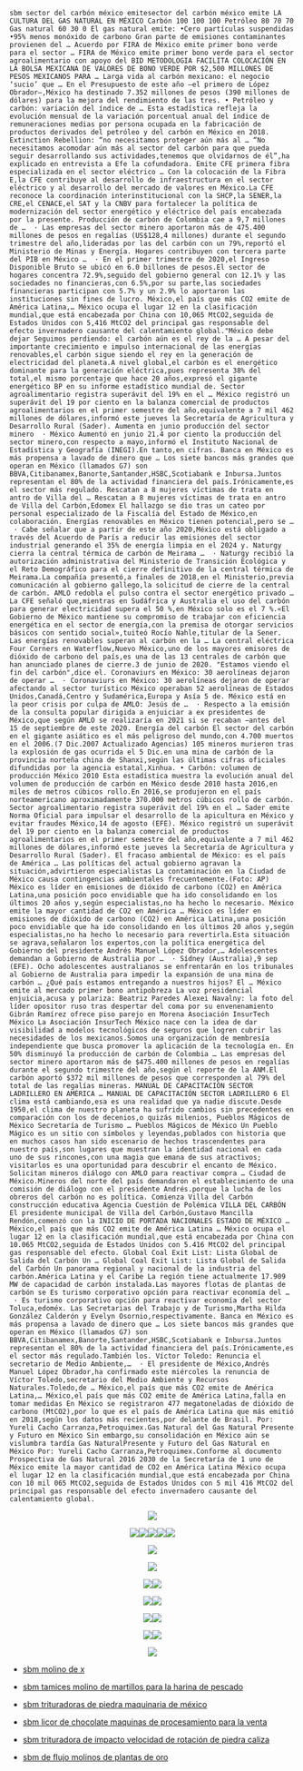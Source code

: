 
```
sbm sector del carbón méxico emitesector del carbón méxico emite LA CULTURA DEL GAS NATURAL EN MÉXICO Carbón 100 100 100 Petróleo 80 70 70 Gas natural 60 30 0 El gas natural emite: •Cero partículas suspendidas •95% menos monóxido de carbono Gran parte de emisiones contaminantes provienen del … Acuerdo por FIRA de México emite primer bono verde para el sector … FIRA de México emite primer bono verde para el sector agroalimentario con apoyo del BID METODOLOGIA FACILITA COLOCACIÓN EN LA BOLSA MEXICANA DE VALORES DE BONO VERDE POR $2,500 MILLONES DE PESOS MEXICANOS PARA … Larga vida al carbón mexicano: el negocio ‘sucio’ que … En el Presupuesto de este año —el primero de López Obrador—,México ha destinado 7.352 millones de pesos (390 millones de dólares) para la mejora del rendimiento de las tres. • Petróleo y carbón: variación del índice de … Esta estadística refleja la evolución mensual de la variación porcentual anual del índice de remuneraciones medias por persona ocupada en la fabricación de productos derivados del petróleo y del carbón en México en 2018. Extinction Rebellion: “no necesitamos proteger aún más al … “No necesitamos acomodar aún más al sector del carbón para que pueda seguir desarrollando sus actividades,tenemos que olvidarnos de él”,ha explicado en entrevista a Efe la cofundadora. Emite CFE primera fibra especializada en el sector eléctrico … Con la colocación de la Fibra E,la CFE contribuye al desarrollo de infraestructura en el sector eléctrico y al desarrollo del mercado de valores en México.La CFE reconoce la coordinación interinstitucional con la SHCP,la SENER,la CRE,el CENACE,el SAT y la CNBV para fortalecer la política de modernización del sector energético y eléctrico del país encabezada por la presente. Producción de carbón de Colombia cae a 9,7 millones de …  · Las empresas del sector minero aportaron más de 475.400 millones de pesos en regalías (US$128,4 millones) durante el segundo trimestre del año,lideradas por las del carbón con un 79%,reportó el Ministerio de Minas y Energía. Hogares contribuyen con tercera parte del PIB en México …  · En el primer trimestre de 2020,el Ingreso Disponible Bruto se ubicó en 6.0 billones de pesos.El sector de hogares concentra 72.9%,seguido del gobierno general con 12.1% y las sociedades no financieras,con 6.5%,por su parte,las sociedades financieras participan con 5.7% y un 2.9% lo aportaron las instituciones sin fines de lucro. México,el país que más CO2 emite de América Latina,… México ocupa el lugar 12 en la clasificación mundial,que está encabezada por China con 10,065 MtCO2,seguida de Estados Unidos con 5,416 MtCO2 del principal gas responsable del efecto invernadero causante del calentamiento global."México debe dejar Seguimos perdiendo: el carbón aún es el rey de la … A pesar del importante crecimiento e impulso internacional de las energías renovables,el carbón sigue siendo el rey en la generación de electricidad del planeta.A nivel global,el carbón es el energético dominante para la generación eléctrica,pues representa 38% del total,el mismo porcentaje que hace 20 años,expresó el gigante energético BP en su informe estadístico mundial de. Sector agroalimentario registra superávit del 19% en el … México registró un superávit del 19 por ciento en la balanza comercial de productos agroalimentarios en el primer semestre del año,equivalente a 7 mil 462 millones de dólares,informó este jueves la Secretaría de Agricultura y Desarrollo Rural (Sader). Aumenta en junio producción del sector minero  · México Aumentó en junio 21.4 por ciento la producción del sector minero,con respecto a mayo,informó el Instituto Nacional de Estadística y Geografía (INEGI).En tanto,en cifras. Banca en México es más propensa a lavado de dinero que … Los siete bancos más grandes que operan en México (llamados G7) son BBVA,Citibanamex,Banorte,Santander,HSBC,Scotiabank e Inbursa.Juntos representan el 80% de la actividad financiera del país.Irónicamente,es el sector más regulado. Rescatan a 8 mujeres víctimas de trata en antro de Villa del … Rescatan a 8 mujeres víctimas de trata en antro de Villa del Carbón,Edomex El hallazgo se dio tras un cateo por personal especializado de la Fiscalía del Estado de México,en colaboración. Energías renovables en México tienen potencial,pero se …  · Cabe señalar que a partir de este año 2020,México está obligado a través del Acuerdo de París a reducir las emisiones del sector industrial generando el 35% de energía limpia en el 2024 y. Naturgy cierra la central térmica de carbón de Meirama …  · Naturgy recibió la autorización administrativa del Ministerio de Transición Ecológica y el Reto Demográfico para el cierre definitivo de la central térmica de Meirama.La compañía presentó,a finales de 2018,en el Ministerio,previa comunicación al gobierno gallego,la solicitud de cierre de la central de carbón. AMLO redobla el pulso contra el sector energético privado … La CFE señaló que,mientras en Sudáfrica y Australia el uso del carbón para generar electricidad supera el 50 %,en México solo es el 7 %.«El Gobierno de México mantiene su compromiso de trabajar con eficiencia energética en el sector de energía,con la premisa de otorgar servicios básicos con sentido social»,tuiteó Rocío Nahle,titular de la Sener. Las energías renovables superan al carbón en la … La central eléctrica Four Corners en Waterflow,Nuevo México,uno de los mayores emisores de dióxido de carbono del país,es una de las 13 centrales de carbón que han anunciado planes de cierre.3 de junio de 2020. "Estamos viendo el fin del carbón",dice el. Coronaviurs en México: 30 aerolíneas dejaron de operar …  · Coronaviurs en México: 30 aerolíneas dejaron de operar afectando al sector turístico México operaban 52 aerolíneas de Estados Unidos,Canadá,Centro y Sudamérica,Europa y Asía 5 de. México está en la peor crisis por culpa de AMLO: Jesús de …  · Respecto a la emisión de la consulta popular dirigida a enjuiciar a ex presidentes de México,que según AMLO se realizaría en 2021 si se recaban −antes del 15 de septiembre de este 2020. Energía del carbón El sector del carbón en el gigante asiático es el más peligroso del mundo,con 4.700 muertos en el 2006.(7 Dic.2007 Actualizado Agencias) 105 mineros murieron tras la explosión de gas ocurrida el 5 Dic.en una mina de carbón de la provincia norteña china de Shanxi,según las últimas cifras oficiales difundidas por la agencia estatal,Xinhua. • Carbón: volumen de producción México 2010 Esta estadística muestra la evolución anual del volumen de producción de carbón en México desde 2010 hasta 2016,en miles de metros cúbicos rollo.En 2016,se produjeron en el país norteamericano aproximadamente 370.000 metros cúbicos rollo de carbón. Sector agroalimentario registra superávit del 19% en el … Sader emite Norma Oficial para impulsar el desarrollo de la apicultura en México y evitar fraudes México,14 de agosto (EFE). México registró un superávit del 19 por ciento en la balanza comercial de productos agroalimentarios en el primer semestre del año,equivalente a 7 mil 462 millones de dólares,informó este jueves la Secretaría de Agricultura y Desarrollo Rural (Sader). El fracaso ambiental de México: es el país de América … Las políticas del actual gobierno agravan la situación,advirtieron especialistas La contaminación en la Ciudad de México causa contingencias ambientales frecuentemente.(Foto: AP) México es líder en emisiones de dióxido de carbono (CO2) en América Latina,una posición poco envidiable que ha ido consolidando en los últimos 20 años y,según especialistas,no ha hecho lo necesario. México emite la mayor cantidad de CO2 en América … México es líder en emisiones de dióxido de carbono (CO2) en América Latina,una posición poco envidiable que ha ido consolidando en los últimos 20 años y,según especialistas,no ha hecho lo necesario para revertirla.Esta situación se agrava,señalaron los expertos,con la política energética del Gobierno del presidente Andrés Manuel López Obrador,… Adolescentes demandan a Gobierno de Australia por …  · Sídney (Australia),9 sep (EFE). Ocho adolescentes australianos se enfrentarán en los tribunales al Gobierno de Australia para impedir la expansión de una mina de carbón … ¿Qué país estamos entregando a nuestros hijos? El … México emite al mercado primer bono antipobreza La voz presidencial enjuicia,acusa y polariza: Beatriz Paredes Alexei Navalny: la foto del líder opositor ruso tras despertar del coma por su envenenamiento Gibrán Ramírez ofrece piso parejo en Morena Asociación InsurTech México La Asociación InsurTech México nace con la idea de dar visibilidad a modelos tecnológicos de seguros que logren cubrir las necesidades de los mexicanos.Somos una organización de membresía independiente que busca promover la aplicación de la tecnología en. En 50% disminuyó la producción de carbón de Colombia … Las empresas del sector minero aportaron más de $475.400 millones de pesos en regalías durante el segundo trimestre del año,según el reporte de la ANM.El carbón aportó $372 mil millones de pesos que corresponden al 79% del total de las regalías mineras. MANUAL DE CAPACITACIÓN SECTOR LADRILLERO EN AMÉRICA … MANUAL DE CAPACITACIÓN SECTOR LADRILLERO 6 El clima está cambiando,esa es una realidad que ya nadie discute.Desde 1950,el clima de nuestro planeta ha sufrido cambios sin precedentes en comparación con los de decenios,o quizás milenios, Pueblos Mágicos de México Secretaría de Turismo … Pueblos Mágicos de México Un Pueblo Mágico es un sitio con símbolos y leyendas,poblados con historia que en muchos casos han sido escenario de hechos trascendentes para nuestro país,son lugares que muestran la identidad nacional en cada uno de sus rincones,con una magia que emana de sus atractivos; visitarlos es una oportunidad para descubrir el encanto de México. Solicitan mineros diálogo con AMLO para reactivar compra … Ciudad de México.Mineros del norte del país demandaron el establecimiento de una comisión de diálogo con el presidente Andrés.porque la lucha de los obreros del carbón no es política. Comienza Villa del Carbón construcción educativa Agencia Cuestión de Polémica VILLA DEL CARBÓN El presidente municipal de Villa del Carbón,Gustavo Mancilla Rendón,comenzó con la INICIO DE PORTADA NACIONALES ESTADO DE MÉXICO … México,el país que más CO2 emite de América Latina … México ocupa el lugar 12 en la clasificación mundial,que está encabezada por China con 10.065 MtCO2,seguida de Estados Unidos con 5.416 MtCO2 del principal gas responsable del efecto. Global Coal Exit List: Lista Global de Salida del Carbón Un … Global Coal Exit List: Lista Global de Salida del Carbón Un panorama regional y nacional de la industria del carbón.América Latina y el Caribe La región tiene actualmente 17.909 MW de capacidad de carbón instalada.Las mayores flotas de plantas de carbón se Es turismo corporativo opción para reactivar economía del …  · Es turismo corporativo opción para reactivar economía del sector Toluca,edoméx. Las Secretarias del Trabajo y de Turismo,Martha Hilda González Calderón y Evelyn Osornio,respectivamente. Banca en México es más propensa a lavado de dinero que … Los siete bancos más grandes que operan en México (llamados G7) son BBVA,Citibanamex,Banorte,Santander,HSBC,Scotiabank e Inbursa.Juntos representan el 80% de la actividad financiera del país.Irónicamente,es el sector más regulado.También los. Víctor Toledo: Renuncia el secretario de Medio Ambiente,…  · El presidente de México,Andrés Manuel López Obrador,ha confirmado este miércoles la renuncia de Víctor Toledo,secretario del Medio Ambiente y Recursos Naturales.Toledo,de … México,el país que más CO2 emite de América Latina,… México,el país que más CO2 emite de América Latina,falla en tomar medidas En México se registraron 477 megatoneladas de dióxido de carbono (MtCO2),por lo que es el país de América Latina que más emitió en 2018,según los datos más recientes,por delante de Brasil. Por: Yureli Cacho Carranza,Petroquimex.Gas Natural del Gas Natural Presente y Futuro en México Sin embargo,su consolidación en México aún se vislumbra tardía Gas NaturalPresente y Futuro del Gas Natural en México Por: Yureli Cacho Carranza,Petroquimex.Conforme al documento Prospectiva de Gas Natural 2016 2030 de la Secretaría de 1 uno de México emite la mayor cantidad de CO2 en América Latina México ocupa el lugar 12 en la clasificación mundial,que está encabezada por China con 10 mil 065 MtCO2,seguida de Estados Unidos con 5 mil 416 MtCO2 del principal gas responsable del efecto invernadero causante del calentamiento global. 
```

<div align="center">

<a href="https://es-crusher.shibang-china.com/github&k=sbm+sector+del+carb%C3%B3n+m%C3%A9xico+emite"><img src="https://static.shibang-china.com/es/crusher/logo.jpg"></a>

<a href="https://es-crusher.shibang-china.com/github&k=sbm+sector+del+carb%C3%B3n+m%C3%A9xico+emite"><img src="https://static.shibang-china.com/es/crusher/index.jpg"></a><a href="https://es-crusher.shibang-china.com/material.htmlgithub&k=sbm+sector+del+carb%C3%B3n+m%C3%A9xico+emite"><img src="https://static.shibang-china.com/es/crusher/material.jpg"></a><a href="https://es-crusher.shibang-china.com/application.htmlgithub&k=sbm+sector+del+carb%C3%B3n+m%C3%A9xico+emite"><img src="https://static.shibang-china.com/es/crusher/application.jpg"></a><a href="https://es-crusher.shibang-china.com/aboutus.htmlgithub&k=sbm+sector+del+carb%C3%B3n+m%C3%A9xico+emite"><img src="https://static.shibang-china.com/es/crusher/aboutus.jpg"></a><a href="https://es-crusher.shibang-china.com/contact.htmlgithub&k=sbm+sector+del+carb%C3%B3n+m%C3%A9xico+emite"><img src="https://static.shibang-china.com/es/crusher/contact.jpg"></a>

<a href="https://es-crusher.shibang-china.com/github&k=sbm+sector+del+carb%C3%B3n+m%C3%A9xico+emite"><img src="https://static.shibang-china.com/es/crusher/banner.jpg"></a>

<a href="https://swt.shibang-china.com/github&k=sbm+sector+del+carb%C3%B3n+m%C3%A9xico+emite"><img src="https://static.shibang-china.com/es/crusher/text.jpg"></a>

<a href="https://swt.shibang-china.com/github&k=sbm+sector+del+carb%C3%B3n+m%C3%A9xico+emite"><img src="https://static.shibang-china.com/es/crusher/chat.jpg"></a><a href="https://es-crusher.shibang-china.com/contact.htmlgithub&k=sbm+sector+del+carb%C3%B3n+m%C3%A9xico+emite"><img src="https://static.shibang-china.com/es/crusher/message.jpg"></a>

<a href="https://es-crusher.shibang-china.com/products/pe.htmlgithub&k=sbm+sector+del+carb%C3%B3n+m%C3%A9xico+emite"><img src="https://static.shibang-china.com/es/crusher/pe.jpg"></a><a href="https://es-crusher.shibang-china.com/products/pf.htmlgithub&k=sbm+sector+del+carb%C3%B3n+m%C3%A9xico+emite"><img src="https://static.shibang-china.com/es/crusher/pf.jpg"></a>

<a href="https://es-crusher.shibang-china.com/products/hpt.htmlgithub&k=sbm+sector+del+carb%C3%B3n+m%C3%A9xico+emite"><img src="https://static.shibang-china.com/es/crusher/hpt.jpg"></a><a href="https://es-crusher.shibang-china.com/products/vsi.htmlgithub&k=sbm+sector+del+carb%C3%B3n+m%C3%A9xico+emite"><img src="https://static.shibang-china.com/es/crusher/vsi.jpg"></a>

<a href="https://es-crusher.shibang-china.com/products/klv.htmlgithub&k=sbm+sector+del+carb%C3%B3n+m%C3%A9xico+emite"><img src="https://static.shibang-china.com/es/crusher/klv.jpg"></a><a href="https://es-crusher.shibang-china.com/products/portable.htmlgithub&k=sbm+sector+del+carb%C3%B3n+m%C3%A9xico+emite"><img src="https://static.shibang-china.com/es/crusher/portable.jpg"></a>

<a href="https://swt.shibang-china.com/github&k=sbm+sector+del+carb%C3%B3n+m%C3%A9xico+emite"><img src="https://static.shibang-china.com/es/crusher/case.jpg"></a>

</div>


* [sbm molino de x](sbm%20molino%20de%20x.md)

* [sbm tamices molino de martillos para la harina de pescado](sbm%20tamices%20molino%20de%20martillos%20para%20la%20harina%20de%20pescado.md)

* [sbm trituradoras de piedra maquinaria de méxico](sbm%20trituradoras%20de%20piedra%20maquinaria%20de%20m%C3%A9xico.md)

* [sbm licor de chocolate maquinas de procesamiento para la venta](sbm%20licor%20de%20chocolate%20maquinas%20de%20procesamiento%20para%20la%20venta.md)

* [sbm trituradora de impacto velocidad de rotación de piedra caliza](sbm%20trituradora%20de%20impacto%20velocidad%20de%20rotaci%C3%B3n%20de%20piedra%20caliza.md)

* [sbm de flujo molinos de plantas de oro](sbm%20de%20flujo%20molinos%20de%20plantas%20de%20oro.md)